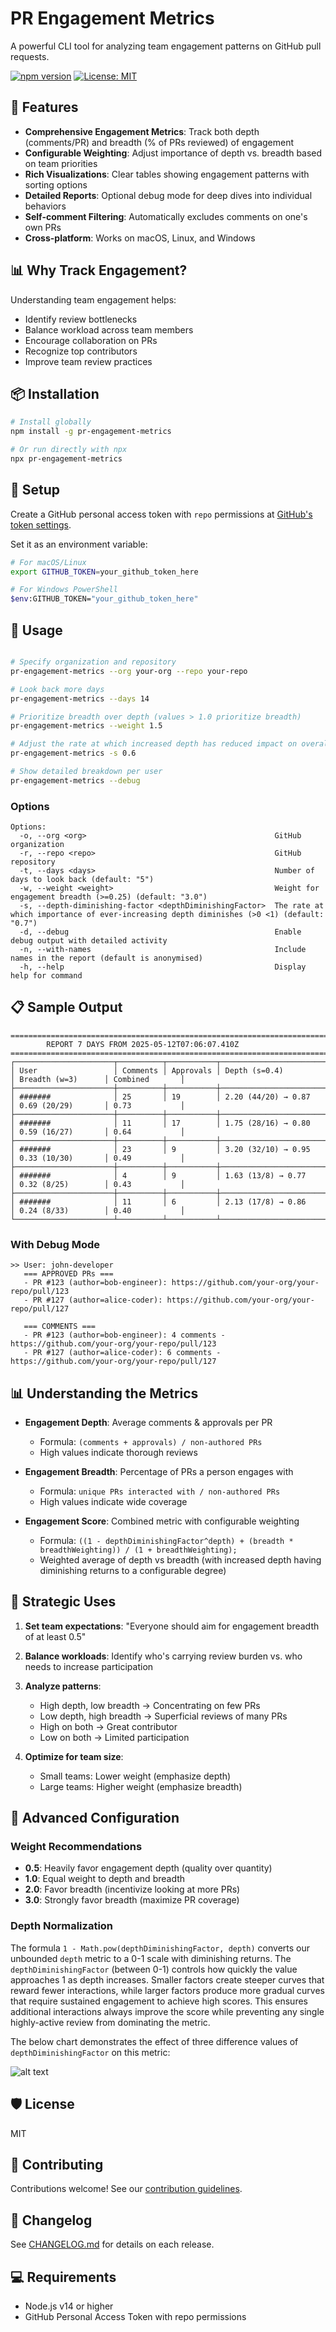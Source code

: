 # PR Engagement Metrics

A powerful CLI tool for analyzing team engagement patterns on GitHub pull requests.

[![npm version](https://img.shields.io/npm/v/pr-engagement-metrics.svg)](https://www.npmjs.com/package/pr-engagement-metrics)
[![License: MIT](https://img.shields.io/badge/License-MIT-blue.svg)](https://opensource.org/licenses/MIT)

## 🌟 Features

- **Comprehensive Engagement Metrics**: Track both depth (comments/PR) and breadth (% of PRs reviewed) of engagement
- **Configurable Weighting**: Adjust importance of depth vs. breadth based on team priorities
- **Rich Visualizations**: Clear tables showing engagement patterns with sorting options
- **Detailed Reports**: Optional debug mode for deep dives into individual behaviors
- **Self-comment Filtering**: Automatically excludes comments on one's own PRs
- **Cross-platform**: Works on macOS, Linux, and Windows

## 📊 Why Track Engagement?

Understanding team engagement helps:

- Identify review bottlenecks
- Balance workload across team members
- Encourage collaboration on PRs
- Recognize top contributors
- Improve team review practices

## 📦 Installation

```bash
# Install globally
npm install -g pr-engagement-metrics

# Or run directly with npx
npx pr-engagement-metrics
```

## 🔑 Setup

Create a GitHub personal access token with `repo` permissions at [GitHub's token settings](https://github.com/settings/tokens).

Set it as an environment variable:

```bash
# For macOS/Linux
export GITHUB_TOKEN=your_github_token_here

# For Windows PowerShell
$env:GITHUB_TOKEN="your_github_token_here"
```

## 🚀 Usage

```bash

# Specify organization and repository
pr-engagement-metrics --org your-org --repo your-repo

# Look back more days
pr-engagement-metrics --days 14

# Prioritize breadth over depth (values > 1.0 prioritize breadth)
pr-engagement-metrics --weight 1.5

# Adjust the rate at which increased depth has reduced impact on overall metric
pr-engagement-metrics -s 0.6

# Show detailed breakdown per user
pr-engagement-metrics --debug
```

### Options

```
Options:
  -o, --org <org>                                          GitHub organization
  -r, --repo <repo>                                        GitHub repository
  -t, --days <days>                                        Number of days to look back (default: "5")
  -w, --weight <weight>                                    Weight for engagement breadth (>=0.25) (default: "3.0")
  -s, --depth-diminishing-factor <depthDiminishingFactor>  The rate at which importance of ever-increasing depth diminishes (>0 <1) (default: "0.7")
  -d, --debug                                              Enable debug output with detailed activity
  -n, --with-names                                         Include names in the report (default is anonymised)
  -h, --help                                               Display help for command
```

## 📋 Sample Output

```
==================================================================================
        REPORT 7 DAYS FROM 2025-05-12T07:06:07.410Z
==================================================================================
┌──────────────────────┬──────────┬───────────┬────────────────────────┬────────────────────┬────────────────┐
│ User                 │ Comments │ Approvals │ Depth (s=0.4)          │ Breadth (w=3)      │ Combined       │
├──────────────────────┼──────────┼───────────┼────────────────────────┼────────────────────┼────────────────┤
│ #######              │ 25       │ 19        │ 2.20 (44/20) → 0.87    │ 0.69 (20/29)       │ 0.73           │
├──────────────────────┼──────────┼───────────┼────────────────────────┼────────────────────┼────────────────┤
│ #######              │ 11       │ 17        │ 1.75 (28/16) → 0.80    │ 0.59 (16/27)       │ 0.64           │
├──────────────────────┼──────────┼───────────┼────────────────────────┼────────────────────┼────────────────┤
│ #######              │ 23       │ 9         │ 3.20 (32/10) → 0.95    │ 0.33 (10/30)       │ 0.49           │
├──────────────────────┼──────────┼───────────┼────────────────────────┼────────────────────┼────────────────┤
│ #######              │ 4        │ 9         │ 1.63 (13/8) → 0.77     │ 0.32 (8/25)        │ 0.43           │
├──────────────────────┼──────────┼───────────┼────────────────────────┼────────────────────┼────────────────┤
│ #######              │ 11       │ 6         │ 2.13 (17/8) → 0.86     │ 0.24 (8/33)        │ 0.40           │
└──────────────────────┴──────────┴───────────┴────────────────────────┴────────────────────┴────────────────┘
```

### With Debug Mode

```
>> User: john-developer
   === APPROVED PRs ===
   - PR #123 (author=bob-engineer): https://github.com/your-org/your-repo/pull/123
   - PR #127 (author=alice-coder): https://github.com/your-org/your-repo/pull/127
   
   === COMMENTS ===
   - PR #123 (author=bob-engineer): 4 comments - https://github.com/your-org/your-repo/pull/123
   - PR #127 (author=alice-coder): 6 comments - https://github.com/your-org/your-repo/pull/127
```

## 📊 Understanding the Metrics

- **Engagement Depth**: Average comments & approvals per PR
  - Formula: `(comments + approvals) / non-authored PRs`
  - High values indicate thorough reviews

- **Engagement Breadth**: Percentage of PRs a person engages with
  - Formula: `unique PRs interacted with / non-authored PRs`
  - High values indicate wide coverage

- **Engagement Score**: Combined metric with configurable weighting
  - Formula: `((1 - depthDiminishingFactor^depth) + (breadth * breadthWeighting)) / (1 + breadthWeighting);`
  - Weighted average of depth vs breadth (with increased depth having diminishing returns to a configurable degree)

## 🧠 Strategic Uses

1. **Set team expectations**: "Everyone should aim for engagement breadth of at least 0.5"

2. **Balance workloads**: Identify who's carrying review burden vs. who needs to increase participation

3. **Analyze patterns**: 
   - High depth, low breadth → Concentrating on few PRs
   - Low depth, high breadth → Superficial reviews of many PRs
   - High on both → Great contributor
   - Low on both → Limited participation

4. **Optimize for team size**:
   - Small teams: Lower weight (emphasize depth)
   - Large teams: Higher weight (emphasize breadth)

## 🔧 Advanced Configuration

### Weight Recommendations

- **0.5**: Heavily favor engagement depth (quality over quantity)
- **1.0**: Equal weight to depth and breadth
- **2.0**: Favor breadth (incentivize looking at more PRs)
- **3.0**: Strongly favor breadth (maximize PR coverage)

### Depth Normalization
The formula `1 - Math.pow(depthDiminishingFactor, depth)` converts our unbounded `depth` metric to a 0-1 scale with diminishing returns. The `depthDiminishingFactor` (between 0-1) controls how quickly the value approaches 1 as depth increases. Smaller factors create steeper curves that reward fewer interactions, while larger factors produce more gradual curves that require sustained engagement to achieve high scores. This ensures additional interactions always improve the score while preventing any single highly-active review from dominating the metric.

The below chart demonstrates the effect of three difference values of `depthDiminishingFactor` on this metric:

![alt text](images/depth-normalisation.png)

## 🛡️ License

MIT

## 🤝 Contributing

Contributions welcome! See our [contribution guidelines](CONTRIBUTING.md).

## 📝 Changelog

See [CHANGELOG.md](CHANGELOG.md) for details on each release.

## 💻 Requirements

- Node.js v14 or higher
- GitHub Personal Access Token with repo permissions
